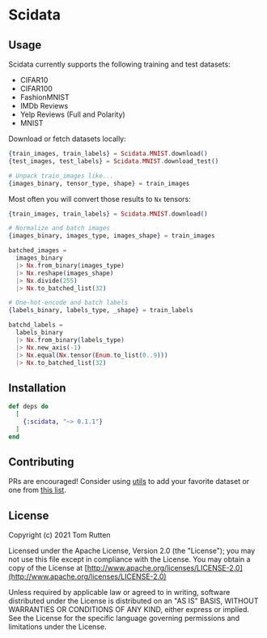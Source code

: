 # Scidata

## Usage

Scidata currently supports the following training and test datasets:

- CIFAR10
- CIFAR100
- FashionMNIST
- IMDb Reviews
- Yelp Reviews (Full and Polarity)
- MNIST

Download or fetch datasets locally:

```elixir
{train_images, train_labels} = Scidata.MNIST.download()
{test_images, test_labels} = Scidata.MNIST.download_test()

# Unpack train_images like...
{images_binary, tensor_type, shape} = train_images
```

Most often you will convert those results to `Nx` tensors:

```elixir
{train_images, train_labels} = Scidata.MNIST.download()

# Normalize and batch images
{images_binary, images_type, images_shape} = train_images

batched_images =
  images_binary
  |> Nx.from_binary(images_type)
  |> Nx.reshape(images_shape)
  |> Nx.divide(255)
  |> Nx.to_batched_list(32)

# One-hot-encode and batch labels
{labels_binary, labels_type, _shape} = train_labels

batchd_labels =
  labels_binary
  |> Nx.from_binary(labels_type)
  |> Nx.new_axis(-1)
  |> Nx.equal(Nx.tensor(Enum.to_list(0..9)))
  |> Nx.to_batched_list(32)
```

## Installation

```elixir
def deps do
  [
    {:scidata, "~> 0.1.1"}
  ]
end
```

## Contributing

PRs are encouraged! Consider using [utils](https://github.com/elixir-nx/scidata/blob/master/lib/scidata/utils.ex) to add your favorite dataset or one from [this list](https://github.com/elixir-nx/scidata/issues/16).

## License

Copyright (c) 2021 Tom Rutten

Licensed under the Apache License, Version 2.0 (the "License");
you may not use this file except in compliance with the License.
You may obtain a copy of the License at [http://www.apache.org/licenses/LICENSE-2.0](http://www.apache.org/licenses/LICENSE-2.0)

Unless required by applicable law or agreed to in writing, software
distributed under the License is distributed on an "AS IS" BASIS,
WITHOUT WARRANTIES OR CONDITIONS OF ANY KIND, either express or implied.
See the License for the specific language governing permissions and
limitations under the License.
